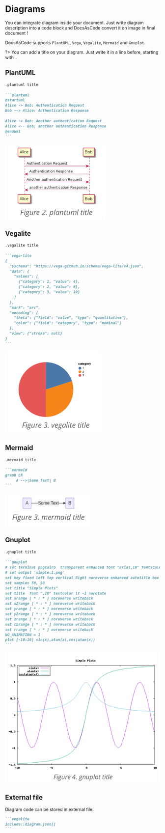 # Diagrams

You can integrate diagram inside your document. Just write diagram description into a code block and DocsAsCode convert it on image in final document !

DocsAsCode supports `PlantUML`, `Vega`, `Vegalite`, `Mermaid` and `Gnuplot`. 

?> You can add a title on your diagram. Just write it in a line before, starting with `.`

## PlantUML

````markdown
.plantuml title

```plantuml
@startuml
Alice -> Bob: Authentication Request
Bob --> Alice: Authentication Response

Alice -> Bob: Another authentication Request
Alice <-- Bob: another authentication Response
@enduml
```
````

![plantuml](_media/plantuml.png)

## Vegalite

````markdown
.vegalite title

```vega-lite
{
  "$schema": "https://vega.github.io/schema/vega-lite/v4.json",
  "data": {
    "values": [
      {"category": 1, "value": 4},
      {"category": 2, "value": 6},
      {"category": 3, "value": 10}
    ]
  },
  "mark": "arc",
  "encoding": {
    "theta": {"field": "value", "type": "quantitative"},
    "color": {"field": "category", "type": "nominal"}
  },
  "view": {"stroke": null}
}
```
````

![vega](_media/vega.png)

## Mermaid

````markdown
.mermaid title

```mermaid
graph LR
     A -->|Some Text| B
```
````

![mermaid](_media\mermaid.png)

## Gnuplot

````markdown
.gnuplot title

```gnuplot
# set terminal pngcairo  transparent enhanced font "arial,10" fontscale 1.0 size 600, 400 
# set output 'simple.1.png'
set key fixed left top vertical Right noreverse enhanced autotitle box lt black linewidth 1.000 dashtype solid
set samples 50, 50
set title "Simple Plots" 
set title  font ",20" textcolor lt -1 norotate
set xrange [ * : * ] noreverse writeback
set x2range [ * : * ] noreverse writeback
set yrange [ * : * ] noreverse writeback
set y2range [ * : * ] noreverse writeback
set zrange [ * : * ] noreverse writeback
set cbrange [ * : * ] noreverse writeback
set rrange [ * : * ] noreverse writeback
NO_ANIMATION = 1
plot [-10:10] sin(x),atan(x),cos(atan(x))
```
````

![gnuplot](_media/gnuplot.png)

## External file

Diagram code can be stored in external file.

````markdown
```vegalite
include::diagram.json[]
```
````
